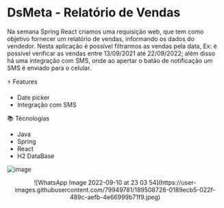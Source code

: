 # DsMeta - Relatório de Vendas
Na semana Spring React criamos uma requisição web, que tem como objetivo fornecer um relatório de vendas, informando os dados do vendedor.
Nesta aplicação é possível filtrarmos as vendas pela data, Ex: é possível verificar as vendas entre 13/09/2021 até 22/09/2022; além disso há uma integração com SMS,
onde ao apertar o batão de notificação um SMS é enviado para o celular.

⚡️ Features
* Date picker 
* Integração com SMS

📚 Técnologias
* Java
* Spring
* React
* H2 DataBase

![image](https://user-images.githubusercontent.com/79949781/189508674-7239e177-fd77-42e4-8460-001944be68b9.png)
<p align = "center">
![WhatsApp Image 2022-09-10 at 23 03 54](https://user-images.githubusercontent.com/79949781/189508726-0189ecb5-022f-489c-aefb-4e66999b71f9.jpeg)
</p>  


